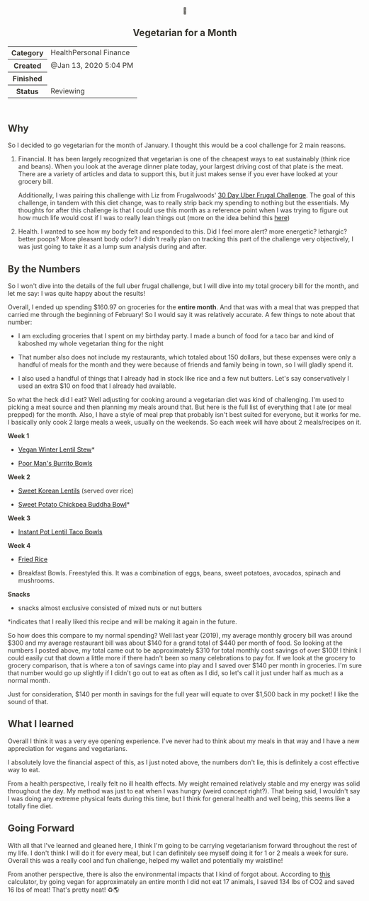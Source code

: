 <html><head><meta http-equiv="Content-Type" content="text/html; charset=utf-8"/><title>Vegetarian for a Month</title><style>
/* webkit printing magic: print all background colors */
html {
	-webkit-print-color-adjust: exact;
}
* {
	box-sizing: border-box;
	-webkit-print-color-adjust: exact;
}

html,
body {
	margin: 0;
	padding: 0;
}
@media only screen {
	body {
		margin: 2em auto;
		max-width: 900px;
		color: rgb(55, 53, 47);
	}
}

body {
	line-height: 1.5;
	white-space: pre-wrap;
}

a,
a.visited {
	color: inherit;
	text-decoration: underline;
}

.pdf-relative-link-path {
	font-size: 80%;
	color: #444;
}

h1,
h2,
h3 {
	letter-spacing: -0.01em;
	line-height: 1.2;
	font-weight: 600;
	margin-bottom: 0;
}

.page-title {
	font-size: 2.5rem;
	font-weight: 700;
	margin-top: 0;
	margin-bottom: 0.75em;
}

h1 {
	font-size: 1.875rem;
	margin-top: 1.875rem;
}

h2 {
	font-size: 1.5rem;
	margin-top: 1.5rem;
}

h3 {
	font-size: 1.25rem;
	margin-top: 1.25rem;
}

.source {
	border: 1px solid #ddd;
	border-radius: 3px;
	padding: 1.5em;
	word-break: break-all;
}

.callout {
	border-radius: 3px;
	padding: 1rem;
}

figure {
	margin: 1.25em 0;
	page-break-inside: avoid;
}

figcaption {
	opacity: 0.5;
	font-size: 85%;
	margin-top: 0.5em;
}

mark {
	background-color: transparent;
}

.indented {
	padding-left: 1.5em;
}

hr {
	background: transparent;
	display: block;
	width: 100%;
	height: 1px;
	visibility: visible;
	border: none;
	border-bottom: 1px solid rgba(55, 53, 47, 0.09);
}

img {
	max-width: 100%;
}

@media only print {
	img {
		max-height: 100vh;
		object-fit: contain;
	}
}

@page {
	margin: 1in;
}

.collection-content {
	font-size: 0.875rem;
}

.column-list {
	display: flex;
	justify-content: space-between;
}

.column {
	padding: 0 1em;
}

.column:first-child {
	padding-left: 0;
}

.column:last-child {
	padding-right: 0;
}

.table_of_contents-item {
	display: block;
	font-size: 0.875rem;
	line-height: 1.3;
	padding: 0.125rem;
}

.table_of_contents-indent-1 {
	margin-left: 1.5rem;
}

.table_of_contents-indent-2 {
	margin-left: 3rem;
}

.table_of_contents-indent-3 {
	margin-left: 4.5rem;
}

.table_of_contents-link {
	text-decoration: none;
	opacity: 0.7;
	border-bottom: 1px solid rgba(55, 53, 47, 0.18);
}

table,
th,
td {
	border: 1px solid rgba(55, 53, 47, 0.09);
	border-collapse: collapse;
}

table {
	border-left: none;
	border-right: none;
}

th,
td {
	font-weight: normal;
	padding: 0.25em 0.5em;
	line-height: 1.5;
	min-height: 1.5em;
	text-align: left;
}

th {
	color: rgba(55, 53, 47, 0.6);
}

ol,
ul {
	margin: 0;
	margin-block-start: 0.6em;
	margin-block-end: 0.6em;
}

li > ol:first-child,
li > ul:first-child {
	margin-block-start: 0.6em;
}

ul > li {
	list-style: disc;
}

ul.to-do-list {
	text-indent: -1.7em;
}

ul.to-do-list > li {
	list-style: none;
}

.to-do-children-checked {
	text-decoration: line-through;
	opacity: 0.375;
}

ul.toggle > li {
	list-style: none;
}

ul {
	padding-inline-start: 1.7em;
}

ul > li {
	padding-left: 0.1em;
}

ol {
	padding-inline-start: 1.6em;
}

ol > li {
	padding-left: 0.2em;
}

.mono ol {
	padding-inline-start: 2em;
}

.mono ol > li {
	text-indent: -0.4em;
}

.toggle {
	padding-inline-start: 0em;
	list-style-type: none;
}

/* Indent toggle children */
.toggle > li > details {
	padding-left: 1.7em;
}

.toggle > li > details > summary {
	margin-left: -1.1em;
}

.selected-value {
	display: inline-block;
	padding: 0 0.5em;
	background: rgba(206, 205, 202, 0.5);
	border-radius: 3px;
	margin-right: 0.5em;
	margin-top: 0.3em;
	margin-bottom: 0.3em;
	white-space: nowrap;
}

.collection-title {
	display: inline-block;
	margin-right: 1em;
}

time {
	opacity: 0.5;
}

.icon {
	display: inline-block;
	max-width: 1.2em;
	max-height: 1.2em;
	text-decoration: none;
	vertical-align: text-bottom;
	margin-right: 0.5em;
}

img.icon {
	border-radius: 3px;
}

.user-icon {
	width: 1.5em;
	height: 1.5em;
	border-radius: 100%;
	margin-right: 0.5rem;
}

.user-icon-inner {
	font-size: 0.8em;
}

.text-icon {
	border: 1px solid #000;
	text-align: center;
}

.page-cover-image {
	display: block;
	object-fit: cover;
	width: 100%;
	height: 30vh;
}

.page-header-icon {
	font-size: 3rem;
	margin-bottom: 1rem;
}

.page-header-icon-with-cover {
	margin-top: -0.72em;
	margin-left: 0.07em;
}

.page-header-icon img {
	border-radius: 3px;
}

.link-to-page {
	margin: 1em 0;
	padding: 0;
	border: none;
	font-weight: 500;
}

p > .user {
	opacity: 0.5;
}

td > .user,
td > time {
	white-space: nowrap;
}

input[type="checkbox"] {
	transform: scale(1.5);
	margin-right: 0.6em;
	vertical-align: middle;
}

p {
	margin-top: 0.5em;
	margin-bottom: 0.5em;
}

.image {
	border: none;
	margin: 1.5em 0;
	padding: 0;
	border-radius: 0;
	text-align: center;
}

.code,
code {
	background: rgba(135, 131, 120, 0.15);
	border-radius: 3px;
	padding: 0.2em 0.4em;
	border-radius: 3px;
	font-size: 85%;
	tab-size: 2;
}

code {
	color: #eb5757;
}

.code {
	padding: 1.5em 1em;
}

.code > code {
	background: none;
	padding: 0;
	font-size: 100%;
	color: inherit;
}

blockquote {
	font-size: 1.25em;
	margin: 1em 0;
	padding-left: 1em;
	border-left: 3px solid rgb(55, 53, 47);
}

.bookmark-href {
	font-size: 0.75em;
	opacity: 0.5;
}

.sans { font-family: -apple-system, BlinkMacSystemFont, "Segoe UI", Helvetica, "Apple Color Emoji", Arial, sans-serif, "Segoe UI Emoji", "Segoe UI Symbol"; }
.code { font-family: 'SFMono-Regular', Consolas, 'Liberation Mono', Menlo, Courier, monospace; }
.serif { font-family: Lyon-Text, Georgia, KaiTi, STKaiTi, '华文楷体', KaiTi_GB2312, '楷体_GB2312', serif; }
.mono { font-family: Nitti, 'Microsoft YaHei', '微软雅黑', monospace; }
.pdf .sans { font-family: Inter, -apple-system, BlinkMacSystemFont, "Segoe UI", Helvetica, "Apple Color Emoji", Arial, sans-serif, "Segoe UI Emoji", "Segoe UI Symbol", 'Twemoji', 'Noto Color Emoji', 'Noto Sans CJK SC', 'Noto Sans CJK KR'; }

.pdf .code { font-family: Source Code Pro, 'SFMono-Regular', Consolas, 'Liberation Mono', Menlo, Courier, monospace, 'Twemoji', 'Noto Color Emoji', 'Noto Sans Mono CJK SC', 'Noto Sans Mono CJK KR'; }

.pdf .serif { font-family: PT Serif, Lyon-Text, Georgia, KaiTi, STKaiTi, '华文楷体', KaiTi_GB2312, '楷体_GB2312', serif, 'Twemoji', 'Noto Color Emoji', 'Noto Sans CJK SC', 'Noto Sans CJK KR'; }

.pdf .mono { font-family: PT Mono, Nitti, 'Microsoft YaHei', '微软雅黑', monospace, 'Twemoji', 'Noto Color Emoji', 'Noto Sans Mono CJK SC', 'Noto Sans Mono CJK KR'; }

.highlight-default {
}
.highlight-gray {
	color: rgb(155,154,151);
}
.highlight-brown {
	color: rgb(100,71,58);
}
.highlight-orange {
	color: rgb(217,115,13);
}
.highlight-yellow {
	color: rgb(223,171,1);
}
.highlight-teal {
	color: rgb(15,123,108);
}
.highlight-blue {
	color: rgb(11,110,153);
}
.highlight-purple {
	color: rgb(105,64,165);
}
.highlight-pink {
	color: rgb(173,26,114);
}
.highlight-red {
	color: rgb(224,62,62);
}
.highlight-gray_background {
	background: rgb(235,236,237);
}
.highlight-brown_background {
	background: rgb(233,229,227);
}
.highlight-orange_background {
	background: rgb(250,235,221);
}
.highlight-yellow_background {
	background: rgb(251,243,219);
}
.highlight-teal_background {
	background: rgb(221,237,234);
}
.highlight-blue_background {
	background: rgb(221,235,241);
}
.highlight-purple_background {
	background: rgb(234,228,242);
}
.highlight-pink_background {
	background: rgb(244,223,235);
}
.highlight-red_background {
	background: rgb(251,228,228);
}
.block-color-default {
	color: inherit;
	fill: inherit;
}
.block-color-gray {
	color: rgba(55, 53, 47, 0.6);
	fill: rgba(55, 53, 47, 0.6);
}
.block-color-brown {
	color: rgb(100,71,58);
	fill: rgb(100,71,58);
}
.block-color-orange {
	color: rgb(217,115,13);
	fill: rgb(217,115,13);
}
.block-color-yellow {
	color: rgb(223,171,1);
	fill: rgb(223,171,1);
}
.block-color-teal {
	color: rgb(15,123,108);
	fill: rgb(15,123,108);
}
.block-color-blue {
	color: rgb(11,110,153);
	fill: rgb(11,110,153);
}
.block-color-purple {
	color: rgb(105,64,165);
	fill: rgb(105,64,165);
}
.block-color-pink {
	color: rgb(173,26,114);
	fill: rgb(173,26,114);
}
.block-color-red {
	color: rgb(224,62,62);
	fill: rgb(224,62,62);
}
.block-color-gray_background {
	background: rgb(235,236,237);
}
.block-color-brown_background {
	background: rgb(233,229,227);
}
.block-color-orange_background {
	background: rgb(250,235,221);
}
.block-color-yellow_background {
	background: rgb(251,243,219);
}
.block-color-teal_background {
	background: rgb(221,237,234);
}
.block-color-blue_background {
	background: rgb(221,235,241);
}
.block-color-purple_background {
	background: rgb(234,228,242);
}
.block-color-pink_background {
	background: rgb(244,223,235);
}
.block-color-red_background {
	background: rgb(251,228,228);
}

.checkbox {
	display: inline-flex;
	vertical-align: text-bottom;
	width: 16;
	height: 16;
	background-size: 16px;
	margin-left: 2px;
	margin-right: 5px;
}

.checkbox-on {
	background-image: url("data:image/svg+xml;charset=UTF-8,%3Csvg%20width%3D%2216%22%20height%3D%2216%22%20viewBox%3D%220%200%2016%2016%22%20fill%3D%22none%22%20xmlns%3D%22http%3A%2F%2Fwww.w3.org%2F2000%2Fsvg%22%3E%0A%3Crect%20width%3D%2216%22%20height%3D%2216%22%20fill%3D%22%2358A9D7%22%2F%3E%0A%3Cpath%20d%3D%22M6.71429%2012.2852L14%204.9995L12.7143%203.71436L6.71429%209.71378L3.28571%206.2831L2%207.57092L6.71429%2012.2852Z%22%20fill%3D%22white%22%2F%3E%0A%3C%2Fsvg%3E");
}

.checkbox-off {
	background-image: url("data:image/svg+xml;charset=UTF-8,%3Csvg%20width%3D%2216%22%20height%3D%2216%22%20viewBox%3D%220%200%2016%2016%22%20fill%3D%22none%22%20xmlns%3D%22http%3A%2F%2Fwww.w3.org%2F2000%2Fsvg%22%3E%0A%3Crect%20x%3D%220.75%22%20y%3D%220.75%22%20width%3D%2214.5%22%20height%3D%2214.5%22%20fill%3D%22white%22%20stroke%3D%22%2336352F%22%20stroke-width%3D%221.5%22%2F%3E%0A%3C%2Fsvg%3E");
}

</style></head><body><article id="6f43b87c-473a-48f0-8b46-fa823cb1914f" class="page sans"><header><div class="page-header-icon undefined"><span class="icon">🥕</span></div><h1 class="page-title">Vegetarian for a Month</h1><table class="properties"><tbody><tr class="property-row property-row-multi_select"><th>Category</th><td><span class="selected-value">Health</span><span class="selected-value">Personal Finance</span></td></tr><tr class="property-row property-row-created_time"><th>Created</th><td><time>@Jan 13, 2020 5:04 PM</time></td></tr><tr class="property-row property-row-date"><th>Finished</th><td></td></tr><tr class="property-row property-row-select"><th>Status</th><td><span class="selected-value">Reviewing</span></td></tr></tbody></table></header><div class="page-body"><h1 id="a79c6455-077e-426b-a76a-3d4d7d34953b" class="">Why </h1><p id="2543acb2-5780-449f-9aab-e3e86fd9c1e4" class="">So I decided to go vegetarian for the month of January. I thought this would be a cool challenge for 2 main reasons. </p><ol id="ea832a5e-9c6d-43ce-a48c-52a10bcaa875" class="numbered-list" start="1"><li>Financial. It has been largely recognized that vegetarian is one of the cheapest ways to eat sustainably (think rice and beans). When you look at the average dinner plate today, your largest driving cost of that plate is the meat. There are a variety of articles and data to support this, but it just makes sense if you ever have looked at your grocery bill. <p id="b3578843-ae81-4af5-8537-27cd94949da0" class="">Additionally, I was pairing this challenge with Liz from Frugalwoods&#x27; <a href="https://www.frugalwoods.com/category/uberfrugalmonth/">30 Day Uber Frugal Challenge</a>. The goal of this challenge, in tandem with this diet change, was to really strip back my spending to nothing but the essentials. My thoughts for after this challenge is that I could use this month as a reference point when I was trying to figure out how much life would cost if I was to really lean things out (more on the idea behind this <a href="https://www.1500days.com/are-you-leanfire-fatfire-or-fartfire/">here</a>)</p></li></ol><ol id="87b7296d-6977-455c-be03-4b8e2d695f4f" class="numbered-list" start="2"><li>Health. I wanted to see how my body felt and responded to this. Did I feel more alert? more energetic? lethargic? better poops? More pleasant body odor? I didn&#x27;t really plan on tracking this part of the challenge very objectively, I was just going to take it as a lump sum analysis during and after. </li></ol><h1 id="84fcd91a-61da-46fc-9fd2-d402bd3c0c2f" class="">By the Numbers</h1><p id="d6592446-2cd0-4328-a35a-397ad9c6d7ec" class="">So I won&#x27;t dive into the details of the full uber frugal challenge, but I will dive into my total grocery bill for the month, and let me say: I was quite happy about the results! </p><p id="64c8ea1a-7598-4635-8f4c-9d9185990aca" class="">Overall, I ended up spending $160.97 on groceries for the <strong>entire month</strong>. And that was with a meal that was prepped that carried me through the beginning of February! So I would say it was relatively accurate. A few things to note about that number: </p><ul id="203e37a8-402b-4b00-9e12-331223dcaae4" class="bulleted-list"><li>I am excluding groceries that I spent on my birthday party. I made a bunch of food for a taco bar and kind of kaboshed my whole vegetarian thing for the night</li></ul><ul id="45c9e7a9-0419-4423-a01a-8d06a618bb2c" class="bulleted-list"><li>That number also does not include my restaurants, which totaled about 150 dollars, but these expenses were only a handful of meals for the month and they were because of friends and family being in town, so I will gladly spend it. </li></ul><ul id="2652bb07-8b88-4363-8b15-b9658be43c0b" class="bulleted-list"><li>I also used a handful of things that I already had in stock like rice and a few nut butters. Let&#x27;s say conservatively I used an extra $10 on food that I already had available. </li></ul><p id="bb5ace0f-fa7f-4d2a-918b-0ebcf1a5c71f" class="">So what the heck did I eat? Well adjusting for cooking around a vegetarian diet was kind of challenging. I&#x27;m used to picking a meat source and then planning my meals around that. But here is the full list of everything that I ate (or meal prepped) for the month. Also, I have a style of meal prep that probably isn&#x27;t best suited for everyone, but it works for me. I basically only cook 2 large meals a week, usually on the weekends. So each week will have about 2 meals/recipes on it. </p><p id="07ddc293-b447-4563-8237-54d24c78323f" class=""><strong>Week 1 </strong></p><ul id="127642a8-8e9e-4f68-8e54-28d824ff1fda" class="bulleted-list"><li><a href="https://www.budgetbytes.com/vegan-winter-lentil-stew/">Vegan Winter Lentil Stew</a>* </li></ul><ul id="688ec3e6-1ac5-4959-8398-25f42ba1de49" class="bulleted-list"><li><a href="https://www.budgetbytes.com/poor-mans-burrito-bowls/">Poor Man&#x27;s Burrito Bowls</a></li></ul><p id="7c8bd656-687c-41b3-b296-93e18e35780d" class=""><strong>Week 2</strong></p><ul id="9dea1b4e-0172-416f-91d7-2ff7195820bb" class="bulleted-list"><li><a href="https://itdoesnttastelikechicken.com/sweet-korean-lentils/">Sweet Korean Lentils</a> (served over rice)</li></ul><ul id="3c22270d-8e20-497e-b3f6-dac3c73f9bf6" class="bulleted-list"><li><a href="https://minimalistbaker.com/sweet-potato-chickpea-buddha-bowl/">Sweet Potato Chickpea Buddha Bowl</a>*</li></ul><p id="2925dace-3cb4-463c-8b77-08871f9af2ed" class=""><strong>Week 3</strong></p><ul id="92544102-27f4-44df-9000-8f0bae1744a4" class="bulleted-list"><li><a href="https://www.acouplecooks.com/smoky-instant-pot-lentils-and-rice-pressure-cooker/">Instant Pot Lentil Taco Bowls</a></li></ul><p id="e12aca47-a190-4c42-aaeb-00f562215535" class=""><strong>Week 4</strong></p><ul id="62a929b6-997f-4d7e-bd22-e27f18829eed" class="bulleted-list"><li><a href="https://www.budgetbytes.com/vegetable-not-fried-rice/#wprm-recipe-container-33695">Fried Rice</a></li></ul><ul id="2b4f0c91-d1be-48d3-b145-d3bd0bcd4d62" class="bulleted-list"><li>Breakfast Bowls. Freestyled this. It was a combination of eggs, beans, sweet potatoes, avocados, spinach and mushrooms. </li></ul><p id="030d56be-5d27-4c4b-8dd5-97617faae7e5" class=""><strong>Snacks</strong></p><ul id="a8b9f29e-2ac5-4f01-ac44-07ee3a231a30" class="bulleted-list"><li>snacks almost exclusive consisted of mixed nuts or nut butters </li></ul><p id="e59c6986-7407-48ce-8faa-fdfd6fc3594a" class="">*indicates that I really liked this recipe and will be making it again in the future. </p><p id="42d118c6-57d9-4542-9315-e581ee2a4e01" class="">So how does this compare to my normal spending? Well last year (2019), my average monthly grocery bill was around $300 and my average restaurant bill was about $140 for a grand total of $440 per month of food. So looking at the numbers I posted above, my total came out to be approximately $310 for  total monthly cost savings of over $100! I think I could easily cut that down a little more if there hadn&#x27;t been so many celebrations to pay for. If we look at the grocery to grocery comparison, that is where a ton of savings came into play and I saved over $140 per month in groceries. I&#x27;m sure that number would go up slightly if I didn&#x27;t go out to eat as often as I did, so let&#x27;s call it just under half as much as a normal month. </p><p id="53080eef-00f3-449f-a053-ea21d7352d61" class="">Just for consideration, $140 per month in savings for the full year will equate to over $1,500 back in my pocket! I like the sound of that. </p><h1 id="4a36b9ea-b443-45c8-a2a2-7ba7c301c8bb" class="">What I learned</h1><p id="d7d62f51-bc11-4aca-addb-1d116dcbcdbc" class="">Overall I think it was a very eye opening experience. I&#x27;ve never had to think about my meals in that way and I have a new appreciation for vegans and vegetarians. </p><p id="536e4a1e-5767-4007-a597-7043cb410758" class="">I absolutely love the financial aspect of this, as I just noted above, the numbers don&#x27;t lie, this is definitely a cost effective way to eat. </p><p id="80e4d4af-383b-4946-8225-d77ce2478b76" class="">From a health perspective, I really felt no ill health effects. My weight remained relatively stable and my energy was solid throughout the day. My method was just to eat when I was hungry (weird concept right?). That being said, I wouldn&#x27;t say I was doing any extreme physical feats during this time, but I think for general health and well being, this seems like a totally fine diet.</p><h1 id="ff7f3f9e-dba3-46ce-a305-5a241822ea4e" class="">Going Forward</h1><p id="2bd3dc5e-7380-45e5-8350-9549021ff35c" class="">With all that I&#x27;ve learned and gleaned here, I think I&#x27;m going to be carrying vegetarianism forward throughout the rest of my life. I don&#x27;t think I will do it for every meal, but I can definitely see myself doing it for 1 or 2 meals a week for sure. Overall this was a really cool and fun challenge, helped my wallet and potentially my waistline! </p><p id="d2255ad1-fa58-4da1-979c-dfa9657c00d2" class="">From another perspective, there is also the environmental impacts that I kind of forgot about. According to <a href="https://vegetariancalculator.com/">this</a> calculator, by going vegan for approximately an entire month I did not eat 17 animals, I saved 134 lbs of CO2 and saved 16 lbs of meat! That&#x27;s pretty neat! ♻🌎</p><p id="eaaa4b40-9a28-4951-a074-245d3893b493" class="">
</p></div></article></body></html>
